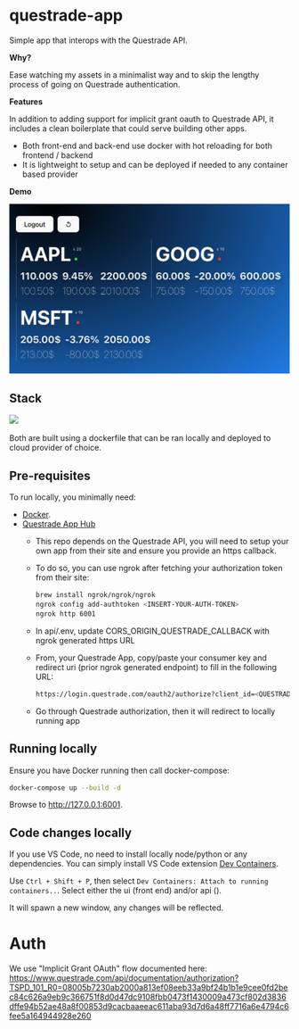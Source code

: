 # questrade-app

Simple app that interops with the Questrade API.

**Why?**

Ease watching my assets in a minimalist way and to skip the lengthy process of going on Questrade authentication.

**Features**

In addition to adding support for implicit grant oauth to Questrade API, it includes a clean boilerplate that could serve building other apps.

- Both front-end and back-end use docker with hot reloading for both frontend / backend
- It is lightweight to setup and can be deployed if needed to any container based provider

**Demo**

<img alt="demo" src="doc/screenshot.png" width="550" />

## Stack

[![](https://mermaid.ink/img/pako:eNptUU1TgzAQ_SuZPdUZCkmgCXBwbK2d8eCMXyfFQ0pCYQqECUGtbf-7odWDM24uydt9-_J295BrqSCFotYfeSmMRc_LrEUu5q8ro1s7Va1EU_SoRG7RFUKltV0aBIRyH7tDUoYxeUPT6eUBHdBishD59oezqkW_dZz_KPTirLL4ZV5PHgbVWyOkQvP7W5cGDxplGlFJ97_9WJ6BLVWjMkjdVQqzzSBrj65ODFY_7docUmsG5cHQSWHVshIbI5q_4I2srDaQFqLuHVhrJ-iee7C7bhzEpuqt65jrtqg2Iz6Y2sGjh96ZGNP-prLlsPZz3QR9Jceple8JCxhlsaChYjwUszCU-ZokcUEjUkiOCRVwPHrQiXbs-gkpJZHPo4TjJIkJiRn1YAcpwdynmPNoFrKIJ4w5zpfWzgX2Z_gccZTEYRhyD9TJzd15h6dVnhReToTR9vEbT6GP3w?type=png)](https://mermaid.live/edit#pako:eNptUU1TgzAQ_SuZPdUZCkmgCXBwbK2d8eCMXyfFQ0pCYQqECUGtbf-7odWDM24uydt9-_J295BrqSCFotYfeSmMRc_LrEUu5q8ro1s7Va1EU_SoRG7RFUKltV0aBIRyH7tDUoYxeUPT6eUBHdBishD59oezqkW_dZz_KPTirLL4ZV5PHgbVWyOkQvP7W5cGDxplGlFJ97_9WJ6BLVWjMkjdVQqzzSBrj65ODFY_7docUmsG5cHQSWHVshIbI5q_4I2srDaQFqLuHVhrJ-iee7C7bhzEpuqt65jrtqg2Iz6Y2sGjh96ZGNP-prLlsPZz3QR9Jceple8JCxhlsaChYjwUszCU-ZokcUEjUkiOCRVwPHrQiXbs-gkpJZHPo4TjJIkJiRn1YAcpwdynmPNoFrKIJ4w5zpfWzgX2Z_gccZTEYRhyD9TJzd15h6dVnhReToTR9vEbT6GP3w)

Both are built using a dockerfile that can be ran locally and deployed to cloud provider of choice.

## Pre-requisites

To run locally, you minimally need:

- [Docker](https://www.docker.com/products/docker-desktop).
- [Questrade App Hub](https://www.questrade.com/partner-centre/app-hub)
  - This repo depends on the Questrade API, you will need to setup your own app from their site and ensure you provide an https callback.
  - To do so, you can use ngrok after fetching your authorization token from their site:

    ```sh
    brew install ngrok/ngrok/ngrok
    ngrok config add-authtoken <INSERT-YOUR-AUTH-TOKEN>
    ngrok http 6001
    ```

  - In api/.env, update CORS_ORIGIN_QUESTRADE_CALLBACK with ngrok generated https URL
  - From, your Questrade App, copy/paste your consumer key and redirect uri (prior ngrok generated endpoint) to fill in the following URL:

    ```sh
    https://login.questrade.com/oauth2/authorize?client_id=<QUESTRADE-CLIENT-ID>&response_type=token&redirect_uri=<NGROK-URL>
    ```

  - Go through Questrade authorization, then it will redirect to locally running app

## Running locally

Ensure you have Docker running then call docker-compose:

```sh
docker-compose up --build -d 
```

Browse to <http://127.0.0.1:6001>.

## Code changes locally

If you use VS Code, no need to install locally node/python or any dependencies.
You can simply install VS Code extension [Dev Containers](https://code.visualstudio.com/remote/advancedcontainers/overview).

Use `Ctrl + Shift + P`, then select `Dev Containers: Attach to running containers..`.
Select either the ui (front end) and/or api ().

It will spawn a new window, any changes will be reflected.

# Auth

We use "Implicit Grant OAuth" flow documented here: <https://www.questrade.com/api/documentation/authorization?TSPD_101_R0=08005b7230ab2000a813ef08eeb33a9bf24b1b1e9cee0fd2bec84c626a9eb9c366751f8d0d47dc9108fbb0473f1430009a473cf802d3836dffe94b52ae48a8f00853d9cacbaaeeac611aba93d7d6a48ff7716a6e4794c6fee5a164944928e260>

